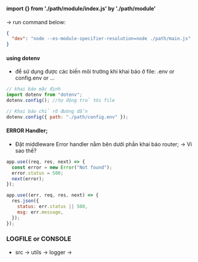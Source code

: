 ###

#### import {} from './path/module/index.js' by './path/module'

-> run command below:

```json
{
  "dev": "node --es-module-specifier-resolution=node ./path/main.js"
}
```

#### using dotenv

- để sử dụng được các biến môi trường khi khai báo ở file: .env or config.env or ...

```js
// khai báo mặc định
import dotenv from "dotenv";
dotenv.config(); //tự động trỏ tới file

// Khai báo chỉ rõ đường dẫn
dotenv.config({ path: "./path/config.env" });
```

#### ERROR Handler;

- Đặt middleware Error handler nằm bên dưới phần khai báo router;
  -> Vì sao thế?

```js
app.use((req, res, next) => {
  const error = new Error("Not found");
  error.status = 500;
  next(error);
});

app.use((err, req, res, next) => {
  res.json({
    status: err.status || 500,
    msg: err.message,
  });
});
```

### LOGFILE or CONSOLE
- src -> utils -> logger -> 